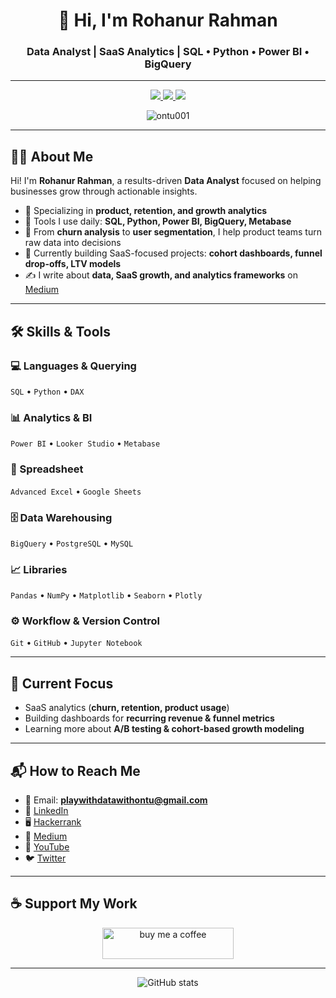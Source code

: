 <h1 align="center">👋 Hi, I'm Rohanur Rahman</h1>
<h3 align="center">Data Analyst | SaaS Analytics | SQL • Python • Power BI • BigQuery</h3>

---

<p align="center">
  <a href="https://www.linkedin.com/in/rohanur-rahman-/" target="_blank">
    <img src="https://img.shields.io/badge/-LinkedIn-blue?style=for-the-badge&logo=linkedin&logoColor=white" />
  </a>
  <a href="https://medium.com/@playwithdatawithontu" target="_blank">
    <img src="https://img.shields.io/badge/-Medium-black?style=for-the-badge&logo=medium&logoColor=white" />
  </a>
  <a href="https://twitter.com/rohanurrahman16" target="_blank">
    <img src="https://img.shields.io/badge/-Twitter-1DA1F2?style=for-the-badge&logo=twitter&logoColor=white" />
  </a>
</p>

<p align="center">
  <img src="https://komarev.com/ghpvc/?username=ontu001&label=Profile%20Views&color=0e75b6&style=flat-square" alt="ontu001" />
</p>

---

## 👨‍💻 About Me  

Hi! I'm **Rohanur Rahman**, a results-driven **Data Analyst** focused on helping businesses grow through actionable insights.  

- 🔹 Specializing in **product, retention, and growth analytics**  
- 🔹 Tools I use daily: **SQL, Python, Power BI, BigQuery, Metabase**  
- 🔹 From **churn analysis** to **user segmentation**, I help product teams turn raw data into decisions  
- 🔹 Currently building SaaS-focused projects: **cohort dashboards, funnel drop-offs, LTV models**  
- ✍️ I write about **data, SaaS growth, and analytics frameworks** on [Medium](https://medium.com/@playwithdatawithontu)  

---

## 🛠️ Skills & Tools  

### 💻 Languages & Querying  
`SQL` • `Python` • `DAX`  

### 📊 Analytics & BI  
`Power BI` • `Looker Studio` • `Metabase`  

### 📑 Spreadsheet  
`Advanced Excel` • `Google Sheets`  

### 🗄️ Data Warehousing  
`BigQuery` • `PostgreSQL` • `MySQL`  

### 📈 Libraries  
`Pandas` • `NumPy` • `Matplotlib` • `Seaborn` • `Plotly`  

### ⚙️ Workflow & Version Control  
`Git` • `GitHub` • `Jupyter Notebook`  

---

## 🎯 Current Focus  

- SaaS analytics (**churn, retention, product usage**)  
- Building dashboards for **recurring revenue & funnel metrics**  
- Learning more about **A/B testing & cohort-based growth modeling**  

---

## 📬 How to Reach Me  

- 📧 Email: **playwithdatawithontu@gmail.com**  
- 💼 [LinkedIn](https://www.linkedin.com/in/rohanur-rahman-/)  
- 🖥️ [Hackerrank](https://www.hackerrank.com/profile/playwithdatawit1)  
- 📝 [Medium](https://medium.com/@playwithdatawithontu)  
- 🎥 [YouTube](https://www.youtube.com/c/@rohanurrahman)  
- 🐦 [Twitter](https://twitter.com/rohanurrahman16)  

---

## ☕ Support My Work  

<p align="center">
  <a href="https://www.buymeacoffee.com/rohanurrahman">
    <img src="https://cdn.buymeacoffee.com/buttons/v2/default-yellow.png" height="50" width="210" alt="buy me a coffee" />
  </a>
</p>

---

<p align="center">
  <img src="https://github-readme-stats.vercel.app/api?username=ontu001&show_icons=true&theme=tokyonight" alt="GitHub stats" />
</p>
